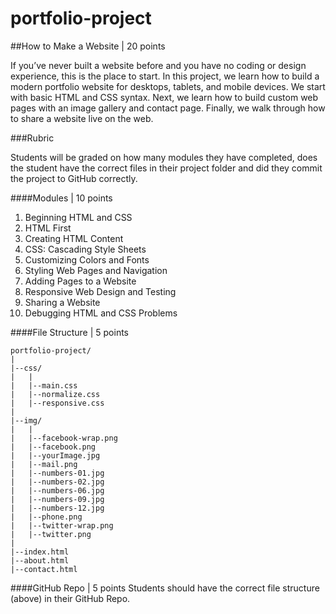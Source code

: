 portfolio-project
=================

##How to Make a Website | 20 points

If you’ve never built a website before and you have no coding or design experience, this is the place to start. In this project, we learn how to build a modern portfolio website for desktops, tablets, and mobile devices. We start with basic HTML and CSS syntax. Next, we learn how to build custom web pages with an image gallery and contact page. Finally, we walk through how to share a website live on the web.

###Rubric

Students will be graded on how many modules they have completed, does the student have the correct files in their project folder and did they commit the project to GitHub correctly.

####Modules | 10 points

1. Beginning HTML and CSS
2. HTML First
3. Creating HTML Content
4. CSS: Cascading Style Sheets
5. Customizing Colors and Fonts
6. Styling Web Pages and Navigation
7. Adding Pages to a Website
8. Responsive Web Design and Testing
9. Sharing a Website
10. Debugging HTML and CSS Problems

####File Structure | 5 points
```
portfolio-project/
|
|--css/
|   |
|   |--main.css
|   |--normalize.css
|   |--responsive.css
|
|--img/
|   |
|   |--facebook-wrap.png
|   |--facebook.png
|   |--yourImage.jpg
|   |--mail.png
|   |--numbers-01.jpg
|   |--numbers-02.jpg
|   |--numbers-06.jpg
|   |--numbers-09.jpg
|   |--numbers-12.jpg
|   |--phone.png
|   |--twitter-wrap.png
|   |--twitter.png
|
|--index.html
|--about.html
|--contact.html
```
####GitHub Repo | 5 points
Students should have the correct file structure (above) in their GitHub Repo.
